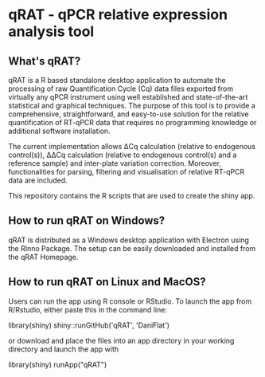 # qRAT - qPCR relative expression analysis tool

## What's qRAT?

qRAT is a R based standalone desktop application to automate the processing of raw Quantification Cycle (Cq) data files exported from virtually any qPCR instrument using well established and state-of-the-art statistical and graphical techniques. The purpose of this tool is to provide a comprehensive, straightforward, and easy-to-use solution for the relative quantification of RT-qPCR data that requires no programming knowledge or additional software installation.

The current implementation allows ΔCq calculation (relative to endogenous control(s)), ΔΔCq calculation (relative to endogenous control(s) and a reference sample) and inter-plate variation correction. Moreover, functionalities for parsing, filtering and visualisation of relative RT-qPCR data are included.

This repository contains the R scripts that are used to create the shiny app.

## How to run qRAT on Windows?

qRAT is distributed as a Windows desktop application with Electron using the RInno Package. The setup can be easily downloaded and installed from the qRAT Homepage.

## How to run qRAT on Linux and MacOS?

Users can run the app using R console or RStudio. To launch the app from R/Rstudio, either paste this in the command line:

library(shiny)
shiny::runGitHub('qRAT', 'DaniFlat')

or download and place the files into an app directory in your working directory and launch the app with

library(shiny)
runApp("qRAT")
